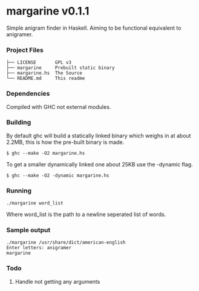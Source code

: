 # margarine  v0.1.1

Simple anigram finder in Haskell. Aiming to be functional equivalent to anigramer.

### Project Files

```
├── LICENSE       GPL v3
├── margarine     Prebuilt static binary
├── margarine.hs  The Source
└── README.md     This readme
```

### Dependencies

Compiled with GHC not external modules.

### Building

By default ghc will build a statically linked binary which weighs in at about 2.2MB, this is how the pre-built binary is made.

```
$ ghc --make -O2 margarine.hs
```

To get a smaller dynamically linked one about 25KB use the -dynamic flag.

```
$ ghc --make -O2 -dynamic margarine.hs
```

### Running

```
./margarine word_list
```

Where word_list is the path to a newline seperated list of words.

### Sample output

```
./margarine /usr/share/dict/american-english
Enter letters: anigramer
margarine
```

### Todo

1. Handle not getting any arguments